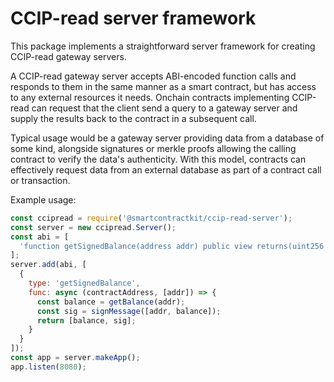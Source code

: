# CCIP-read server framework
This package implements a straightforward server framework for creating CCIP-read gateway servers.

A CCIP-read gateway server accepts ABI-encoded function calls and responds to them in the same manner as a smart contract, but has access to any external resources it needs. Onchain contracts implementing CCIP-read can request that the client send a query to a gateway server and supply the results back to the contract in a subsequent call.

Typical usage would be a gateway server providing data from a database of some kind, alongside signatures or merkle proofs allowing the calling contract to verify the data's authenticity. With this model, contracts can effectively request data from an external database as part of a contract call or transaction.

Example usage:
```javascript
const ccipread = require('@smartcontractkit/ccip-read-server');
const server = new ccipread.Server();
const abi = [
  'function getSignedBalance(address addr) public view returns(uint256 balance, bytes memory sig)',
];
server.add(abi, [
  {
    type: 'getSignedBalance',
    func: async (contractAddress, [addr]) => {
      const balance = getBalance(addr);
      const sig = signMessage([addr, balance]);
      return [balance, sig];
    }
  }
]);
const app = server.makeApp();
app.listen(8080);
```
